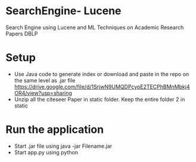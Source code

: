 # SearchEngine- Lucene
Search Engine using Lucene and ML Techniques on Academic Research Papers DBLP
# Setup
- Use Java code to generate index or download and paste in the repo on the same level as .jar file
  https://drive.google.com/file/d/1SrjwN9UMQDPcyoE2TECPhBMnMbkj4OR4/view?usp=sharing
- Unzip all the citeseer Paper in static folder. Keep the entire folder 2 in 
static
# Run the application
- Start .jar file using java -jar Filename.jar
- Start app.py using python

